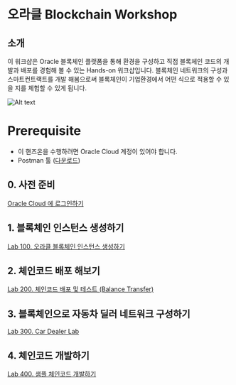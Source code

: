 # 오라클 Blockchain Workshop

## 소개 ##
이 워크샵은 Oracle 블록체인 플랫폼을 통해 환경을 구성하고 직접 블록체인 코드의 개발과 배포를 경험해 볼 수 있는 Hands-on 워크샵입니다.
블록체인 네트워크의 구성과 스마트컨트랙트를 개발 해봄으로써 블록체인이 기업환경에서 어떤 식으로 적용할 수 있을 지를 체험할 수 있게 됩니다.

![Alt text](https://monosnap.com/image/u5jqpRbcB4HjU15gUXMZoAOPlKDeQK.png)

# Prerequisite 
* 이 핸즈온을 수행하려면 Oracle Cloud 계정이 있어야 합니다.
* Postman 툴 ([다운로드](https://www.getpostman.com/apps))
## 0. 사전 준비
[Oracle Cloud 에 로그인하기](./oraclecloud_login.md)

## 1. 블록체인 인스턴스 생성하기
[Lab 100. 오라클 블록체인 인스턴스 생성하기 ](./Provisioning)

## 2. 체인코드 배포 해보기
[Lab 200. 체인코드 배포 및 테스트 (Balance Transfer)](./BalanceTransfer)

## 3. 블록체인으로 자동차 딜러 네트워크 구성하기
[Lab 300. Car Dealer Lab](./CarDealerLab)

## 4. 체인코드 개발하기 ##
[Lab 400. 샘플 체인코드 개발하기](./ChaincodeDev)
